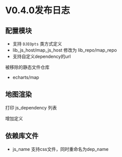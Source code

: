 # V0.4.0发布日志

## 配置模块

- 支持 `DJEOpts` 类方式定义
- lib_js_host/map_js_host 修改为 lib_repo/map_repo
- 支持自定义dependency的url

被移除的静态文件仓库

- echarts/map

## 地图渲染

打印 js_dependency 列表

增加定义

## 依赖库文件 

- js_name 支持css文件，同时重命名为dep_name